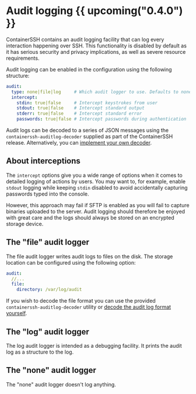 <h1>Audit logging {{ upcoming("0.4.0") }}</h1>

ContainerSSH contains an audit logging facility that can log every interaction happening over SSH. This functionality is disabled by default as it has serious security and privacy implications, as well as severe resource requirements.

Audit logging can be enabled in the configuration using the following structure:

```yaml
audit:
  type: none|file|log     # Which audit logger to use. Defaults to none.
  intercept:
    stdin: true|false     # Intercept keystrokes from user
    stdout: true|false    # Intercept standard output
    stderr: true|false    # Intercept standard error
    passwords: true|false # Intercept passwords during authentication
```

Audit logs can be decoded to a series of JSON messages using the `containerssh-auditlog-decoder` supplied as part of the ContainerSSH release. Alternatively, you can [implement your own decoder](format.md).

## About interceptions

The `intercept` options give you a wide range of options when it comes to detailed logging of actions by users. You may want to, for example, enable `stdout` logging while keeping `stdin` disabled to avoid accidentally capturing passwords typed into the console.

However, this approach may fail if SFTP is enabled as you will fail to capture binaries uploaded to the server. Audit logging should therefore be enjoyed with great care and the logs should always be stored on an encrypted storage device.

## The "file" audit logger

The file audit logger writes audit logs to files on the disk. The storage location can be configured using the following option:

```yaml
audit:
  //...
  file:
    directory: /var/log/audit
```

If you wish to decode the file format you can use the provided `containerssh-auditlog-decoder` utility or [decode the audit log format yourself](format.md).

## The "log" audit logger

The log audit logger is intended as a debugging facility. It prints the audit log as a structure to the log.

## The "none" audit logger

The "none" audit logger doesn't log anything.


